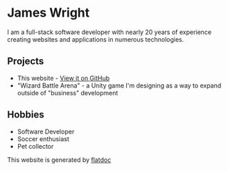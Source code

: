 James Wright
============

I am a full-stack software developer with nearly 20 years of experience creating websites and applications in numerous technologies.

## Projects
* This website - [View it on GitHub](https://github.com/jamespwright/jamespwright.com)
* "Wizard Battle Arena" - a Unity game I'm designing as a way to expand outside of "business" development

## Hobbies
* Software Developer
* Soccer enthusiast  
* Pet collector

This website is generated by [flatdoc](http://ricostacruz.com/flatdoc/)